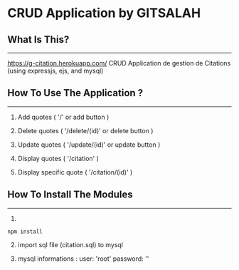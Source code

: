 # CRUD Application by GITSALAH


## What Is This?
-------------
https://g-citation.herokuapp.com/
CRUD Application de gestion de Citations (using expressjs, ejs, and mysql)


## How To Use The Application ?
-----------------------

1. Add quotes ( '/' or add button )

2. Delete quotes ( '/delete/(id)' or delete button )

3. Update quotes ( '/update/(id)' or update button )

4. Display quotes ( '/citation' )

5. Display specific quote ( '/citation/(id)' )


## How To Install The Modules
--------------------------

 
1.
```
npm install 
```
2. import sql file (citation.sql) to mysql 

3. mysql informations :
    user: 'root'
    password: ''
